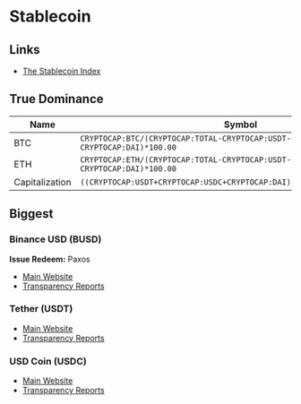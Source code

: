 # Stablecoin

## Links

- [The Stablecoin Index](https://stablecoinindex.com)

## True Dominance

| Name           | Symbol                                                                               |
| -------------- | ------------------------------------------------------------------------------------ |
| BTC            | `CRYPTOCAP:BTC/(CRYPTOCAP:TOTAL-CRYPTOCAP:USDT-CRYPTOCAP:USDC-CRYPTOCAP:DAI)*100.00` |
| ETH            | `CRYPTOCAP:ETH/(CRYPTOCAP:TOTAL-CRYPTOCAP:USDT-CRYPTOCAP:USDC-CRYPTOCAP:DAI)*100.00` |
| Capitalization | `((CRYPTOCAP:USDT+CRYPTOCAP:USDC+CRYPTOCAP:DAI)/CRYPTOCAP:TOTAL)*100.00`             |

## Biggest

### Binance USD (BUSD)

**Issue Redeem:** Paxos

- [Main Website](https://binance.com/en/busd)
- [Transparency Reports](https://paxos.com/busd-transparency/)

### Tether (USDT)

- [Main Website](https://tether.to/)
- [Transparency Reports](https://tether.to/en/transparency/)

### USD Coin (USDC)

- [Main Website](https://circle.com/en/usdc)
- [Transparency Reports](https://circle.com/en/transparency)

